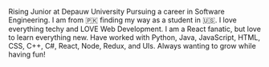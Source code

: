Rising Junior at Depauw University Pursuing a career in Software Engineering. I am from 🇵🇰 finding my way as a student in 🇺🇸. I love everything techy and LOVE Web Development. I am a React fanatic, but love to learn everything new. Have worked with Python, Java, JavaScript, HTML, CSS, C++, C#, React, Node, Redux, and UIs. Always wanting to grow while having fun!
